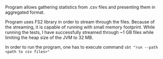 Program allows gathering statistics from .csv files and presenting them in aggregated format.
 
Program uses FS2 library in order to stream through the files. Because of the streaming, it is capable of running
with small memory footprint. While running the tests, I have successfully streamed through ~1 GB files while limiting the 
heap size of the JVM to 32 MB.

In order to run the program, one has to execute command `sbt "run --path <path to csv files>"`